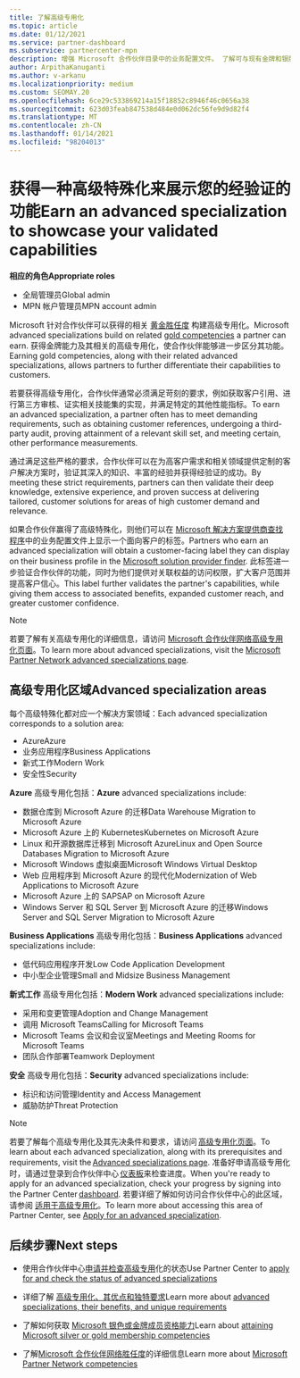 ```yaml
---
title: 了解高级专用化
ms.topic: article
ms.date: 01/12/2021
ms.service: partner-dashboard
ms.subservice: partnercenter-mpn
description: 增强 Microsoft 合作伙伴目录中的业务配置文件。 了解可与现有金牌和银牌能力一起获得的高级专用化。
author: ArpithaKanuganti
ms.author: v-arkanu
ms.localizationpriority: medium
ms.custom: SEOMAY.20
ms.openlocfilehash: 6ce29c533869214a15f18852c8946f46c0656a38
ms.sourcegitcommit: 623d03feab847538d484e0d062dc56fe9d9d82f4
ms.translationtype: MT
ms.contentlocale: zh-CN
ms.lasthandoff: 01/14/2021
ms.locfileid: "98204013"
---
```

# <a name="earn-an-advanced-specialization-to-showcase-your-validated-capabilities"></a><span data-ttu-id="52f1a-104">获得一种高级特殊化来展示您的经验证的功能</span><span class="sxs-lookup"><span data-stu-id="52f1a-104">Earn an advanced specialization to showcase your validated capabilities</span></span>

<span data-ttu-id="52f1a-105">**相应的角色**</span><span class="sxs-lookup"><span data-stu-id="52f1a-105">**Appropriate roles**</span></span>

- <span data-ttu-id="52f1a-106">全局管理员</span><span class="sxs-lookup"><span data-stu-id="52f1a-106">Global admin</span></span>
- <span data-ttu-id="52f1a-107">MPN 帐户管理员</span><span class="sxs-lookup"><span data-stu-id="52f1a-107">MPN account admin</span></span>

<span data-ttu-id="52f1a-108">Microsoft 针对合作伙伴可以获得的相关 [黄金胜任度](learn-about-competencies.md) 构建高级专用化。</span><span class="sxs-lookup"><span data-stu-id="52f1a-108">Microsoft advanced specializations build on related [gold competencies](learn-about-competencies.md) a partner can earn.</span></span> <span data-ttu-id="52f1a-109">获得金牌能力及其相关的高级专用化，使合作伙伴能够进一步区分其功能。</span><span class="sxs-lookup"><span data-stu-id="52f1a-109">Earning gold competencies, along with their related advanced specializations, allows partners to further differentiate their capabilities to customers.</span></span>

<span data-ttu-id="52f1a-110">若要获得高级专用化，合作伙伴通常必须满足苛刻的要求，例如获取客户引用、进行第三方审核、证实相关技能集的实现，并满足特定的其他性能指标。</span><span class="sxs-lookup"><span data-stu-id="52f1a-110">To earn an advanced specialization, a partner often has to meet demanding requirements, such as obtaining customer references, undergoing a third-party audit, proving attainment of a relevant skill set, and meeting certain, other performance measurements.</span></span>

<span data-ttu-id="52f1a-111">通过满足这些严格的要求，合作伙伴可以在为高客户需求和相关领域提供定制的客户解决方案时，验证其深入的知识、丰富的经验并获得经验证的成功。</span><span class="sxs-lookup"><span data-stu-id="52f1a-111">By meeting these strict requirements, partners can then validate their deep knowledge, extensive experience, and proven success at delivering tailored, customer solutions for areas of high customer demand and relevance.</span></span>

<span data-ttu-id="52f1a-112">如果合作伙伴赢得了高级特殊化，则他们可以在 [Microsoft 解决方案提供商查找程序](https://www.microsoft.com/solution-providers/home)中的业务配置文件上显示一个面向客户的标签。</span><span class="sxs-lookup"><span data-stu-id="52f1a-112">Partners who earn an advanced specialization will obtain a customer-facing label they can display on their business profile in the [Microsoft solution provider finder](https://www.microsoft.com/solution-providers/home).</span></span> <span data-ttu-id="52f1a-113">此标签进一步验证合作伙伴的功能，同时为他们提供对关联权益的访问权限，扩大客户范围并提高客户信心。</span><span class="sxs-lookup"><span data-stu-id="52f1a-113">This label further validates the partner's capabilities, while giving them access to associated benefits, expanded customer reach, and greater customer confidence.</span></span>

> [!NOTE]
> <span data-ttu-id="52f1a-114">若要了解有关高级专用化的详细信息，请访问 [Microsoft 合作伙伴网络高级专用化页面](https://partner.microsoft.com/membership/advanced-specialization)。</span><span class="sxs-lookup"><span data-stu-id="52f1a-114">To learn more about advanced specializations, visit the [Microsoft Partner Network advanced specializations page](https://partner.microsoft.com/membership/advanced-specialization).</span></span>

## <a name="advanced-specialization-areas"></a><span data-ttu-id="52f1a-115">高级专用化区域</span><span class="sxs-lookup"><span data-stu-id="52f1a-115">Advanced specialization areas</span></span>

<span data-ttu-id="52f1a-116">每个高级特殊化都对应一个解决方案领域：</span><span class="sxs-lookup"><span data-stu-id="52f1a-116">Each advanced specialization corresponds to a solution area:</span></span>

- <span data-ttu-id="52f1a-117">Azure</span><span class="sxs-lookup"><span data-stu-id="52f1a-117">Azure</span></span>
- <span data-ttu-id="52f1a-118">业务应用程序</span><span class="sxs-lookup"><span data-stu-id="52f1a-118">Business Applications</span></span>
- <span data-ttu-id="52f1a-119">新式工作</span><span class="sxs-lookup"><span data-stu-id="52f1a-119">Modern Work</span></span>
- <span data-ttu-id="52f1a-120">安全性</span><span class="sxs-lookup"><span data-stu-id="52f1a-120">Security</span></span>

<span data-ttu-id="52f1a-121">**Azure** 高级专用化包括：</span><span class="sxs-lookup"><span data-stu-id="52f1a-121">**Azure** advanced specializations include:</span></span>

- <span data-ttu-id="52f1a-122">数据仓库到 Microsoft Azure 的迁移</span><span class="sxs-lookup"><span data-stu-id="52f1a-122">Data Warehouse Migration to Microsoft Azure</span></span>
- <span data-ttu-id="52f1a-123">Microsoft Azure 上的 Kubernetes</span><span class="sxs-lookup"><span data-stu-id="52f1a-123">Kubernetes on Microsoft Azure</span></span>
- <span data-ttu-id="52f1a-124">Linux 和开源数据库迁移到 Microsoft Azure</span><span class="sxs-lookup"><span data-stu-id="52f1a-124">Linux and Open Source Databases Migration to Microsoft Azure</span></span>
- <span data-ttu-id="52f1a-125">Microsoft Windows 虚拟桌面</span><span class="sxs-lookup"><span data-stu-id="52f1a-125">Microsoft Windows Virtual Desktop</span></span>
- <span data-ttu-id="52f1a-126">Web 应用程序到 Microsoft Azure 的现代化</span><span class="sxs-lookup"><span data-stu-id="52f1a-126">Modernization of Web Applications to Microsoft Azure</span></span>
- <span data-ttu-id="52f1a-127">Microsoft Azure 上的 SAP</span><span class="sxs-lookup"><span data-stu-id="52f1a-127">SAP on Microsoft Azure</span></span>
- <span data-ttu-id="52f1a-128">Windows Server 和 SQL Server 到 Microsoft Azure 的迁移</span><span class="sxs-lookup"><span data-stu-id="52f1a-128">Windows Server and SQL Server Migration to Microsoft Azure</span></span>

<span data-ttu-id="52f1a-129">**Business Applications** 高级专用化包括：</span><span class="sxs-lookup"><span data-stu-id="52f1a-129">**Business Applications** advanced specializations include:</span></span>

- <span data-ttu-id="52f1a-130">低代码应用程序开发</span><span class="sxs-lookup"><span data-stu-id="52f1a-130">Low Code Application Development</span></span>
- <span data-ttu-id="52f1a-131">中小型企业管理</span><span class="sxs-lookup"><span data-stu-id="52f1a-131">Small and Midsize Business Management</span></span>

<span data-ttu-id="52f1a-132">**新式工作** 高级专用化包括：</span><span class="sxs-lookup"><span data-stu-id="52f1a-132">**Modern Work** advanced specializations include:</span></span>

- <span data-ttu-id="52f1a-133">采用和变更管理</span><span class="sxs-lookup"><span data-stu-id="52f1a-133">Adoption and Change Management</span></span>
- <span data-ttu-id="52f1a-134">调用 Microsoft Teams</span><span class="sxs-lookup"><span data-stu-id="52f1a-134">Calling for Microsoft Teams</span></span>
- <span data-ttu-id="52f1a-135">Microsoft Teams 会议和会议室</span><span class="sxs-lookup"><span data-stu-id="52f1a-135">Meetings and Meeting Rooms for Microsoft Teams</span></span>
- <span data-ttu-id="52f1a-136">团队合作部署</span><span class="sxs-lookup"><span data-stu-id="52f1a-136">Teamwork Deployment</span></span>

<span data-ttu-id="52f1a-137">**安全** 高级专用化包括：</span><span class="sxs-lookup"><span data-stu-id="52f1a-137">**Security** advanced specializations include:</span></span>

- <span data-ttu-id="52f1a-138">标识和访问管理</span><span class="sxs-lookup"><span data-stu-id="52f1a-138">Identity and Access Management</span></span>
- <span data-ttu-id="52f1a-139">威胁防护</span><span class="sxs-lookup"><span data-stu-id="52f1a-139">Threat Protection</span></span>

> [!NOTE]
> <span data-ttu-id="52f1a-140">若要了解每个高级专用化及其先决条件和要求，请访问 [高级专用化页面](https://partner.microsoft.com/membership/advanced-specialization)。</span><span class="sxs-lookup"><span data-stu-id="52f1a-140">To learn about each advanced specialization, along with its prerequisites and requirements, visit the [Advanced specializations page](https://partner.microsoft.com/membership/advanced-specialization).</span></span> <span data-ttu-id="52f1a-141">准备好申请高级专用化时，请通过登录到合作伙伴中心 [仪表板](https://partner.microsoft.com/dashboard)来检查进度。</span><span class="sxs-lookup"><span data-stu-id="52f1a-141">When you're ready to apply for an advanced specialization, check your progress by signing into the Partner Center [dashboard](https://partner.microsoft.com/dashboard).</span></span> <span data-ttu-id="52f1a-142">若要详细了解如何访问合作伙伴中心的此区域，请参阅 [适用于高级专用化](advanced-specializations-apply.md)。</span><span class="sxs-lookup"><span data-stu-id="52f1a-142">To learn more about accessing this area of Partner Center, see [Apply for an advanced specialization](advanced-specializations-apply.md).</span></span>

## <a name="next-steps"></a><span data-ttu-id="52f1a-143">后续步骤</span><span class="sxs-lookup"><span data-stu-id="52f1a-143">Next steps</span></span>

- <span data-ttu-id="52f1a-144">使用合作伙伴中心[申请并检查高级专用](advanced-specializations-apply.md)化的状态</span><span class="sxs-lookup"><span data-stu-id="52f1a-144">Use Partner Center to [apply for and check the status of advanced specializations](advanced-specializations-apply.md)</span></span>

- <span data-ttu-id="52f1a-145">详细了解 [高级专用化、其优点和独特要求](https://partner.microsoft.com/membership/advanced-specialization)</span><span class="sxs-lookup"><span data-stu-id="52f1a-145">Learn more about [advanced specializations, their benefits, and unique requirements](https://partner.microsoft.com/membership/advanced-specialization)</span></span>

- <span data-ttu-id="52f1a-146">了解如何获取 [Microsoft 银色或金牌成员资格能力](learn-about-competencies.md)</span><span class="sxs-lookup"><span data-stu-id="52f1a-146">Learn about [attaining Microsoft silver or gold membership competencies](learn-about-competencies.md)</span></span>

- <span data-ttu-id="52f1a-147">了解[Microsoft 合作伙伴网络胜任度](https://partner.microsoft.com/membership/competencies)的详细信息</span><span class="sxs-lookup"><span data-stu-id="52f1a-147">Learn more about [Microsoft Partner Network competencies](https://partner.microsoft.com/membership/competencies)</span></span>